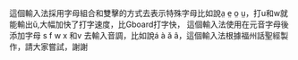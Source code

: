 這個輸入法採用字母組合和雙擊的方式去表示特殊字母比如說a̤ e̤ o̤ ṳ，打u和w就能輸出ŭ,大幅加快了打字速度，比Gboard打字快， 這個輸入法使用在元音字母後添加字母 s f w x 和v 去輸入音調，比如說á à ă â，這個輸入法根據福州話聖經製作，請大家嘗試，謝謝
